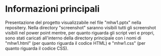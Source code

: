 # Informazioni principali
Presentazione del progetto visualizzabile nel file "mhw1.pptx" nella repositery. 
Nella directory "screenshot" saranno visibili tutti gli screenshot visibili nel power point mentre, per quanto riguarda gli script veri e propri, sono stati caricati all'interno della directory principale con i nomi di "mhw1.html" (per quanto riguarda il codice HTML) e "mhw1.css" (per quanto riguarda il codice CSS).
